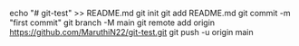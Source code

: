 echo "# git-test" >> README.md
git init
git add README.md
git commit -m "first commit"
git branch -M main
git remote add origin https://github.com/MaruthiN22/git-test.git
git push -u origin main
